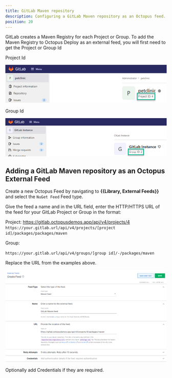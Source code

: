 ```yaml
---
title: GitLab Maven repository
description: Configuring a GitLab Maven repository as an Octopus feed.
position: 20
---
```

GitLab creates a Maven Registry for each Project or Group.  To add the Maven Registry to Octopus Deploy as an external feed, you will first need to get the Project or Group Id

Project Id

![GitLab Project Id](../images/gitlab-project-id.png)

Group Id

![GitLab Group Id](../images/gitlab-group-id.png)

## Adding a GitLab Maven repository as an Octopus External Feed
Create a new Octopus Feed by navigating to **{{Library, External Feeds}}** and select the `NuGet Feed` Feed type. 

Give the feed a name and in the URL field, enter the HTTP/HTTPS URL of the feed for your GitLab Project or Group in the format:

Project:
https://gitlab.octopusdemos.app/api/v4/projects/4
`https://your.gitlab.url/api/v4/projects/[project id]/packages/packages/maven`

Group:

`https://your.gitlab.url/api/v4/groups/[group id]/-/packages/maven`

Replace the URL from the examples above.

![GitLab NuGet Feed](images/gitlab-maven-feed.png)

Optionally add Credentials if they are required.